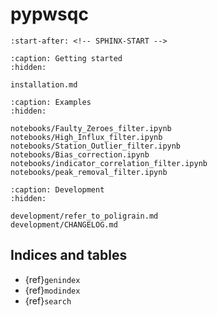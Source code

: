 # pypwsqc

```{include} ../README.md
:start-after: <!-- SPHINX-START -->
```

```{toctree}
:caption: Getting started
:hidden:

installation.md
```

```{toctree}
:caption: Examples
:hidden:

notebooks/Faulty_Zeroes_filter.ipynb
notebooks/High_Influx_filter.ipynb
notebooks/Station_Outlier_filter.ipynb
notebooks/Bias_correction.ipynb
notebooks/indicator_correlation_filter.ipynb
notebooks/peak_removal_filter.ipynb
```

```{toctree}
:caption: Development
:hidden:

development/refer_to_poligrain.md
development/CHANGELOG.md
```

## Indices and tables

- {ref}`genindex`
- {ref}`modindex`
- {ref}`search`
